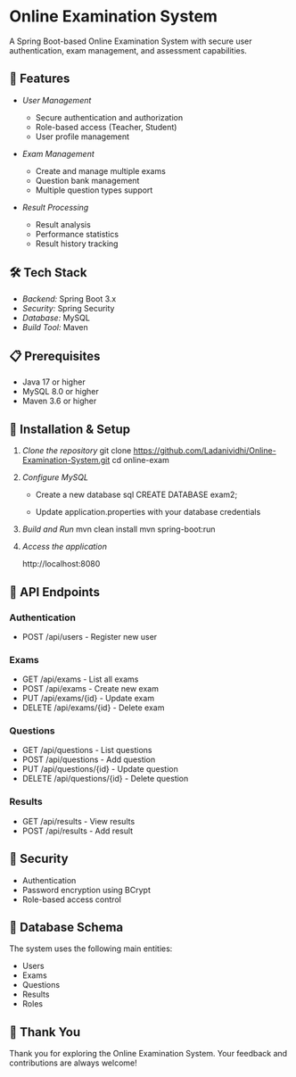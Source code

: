 # Online Examination System

A Spring Boot-based Online Examination System with secure user authentication, exam management, and assessment capabilities.

## 🚀 Features

- *User Management*
  - Secure authentication and authorization
  - Role-based access (Teacher, Student)
  - User profile management

- *Exam Management*
  - Create and manage multiple exams
  - Question bank management
  - Multiple question types support

- *Result Processing*
  - Result analysis
  - Performance statistics
  - Result history tracking

## 🛠 Tech Stack

- *Backend:* Spring Boot 3.x
- *Security:* Spring Security
- *Database:* MySQL
- *Build Tool:* Maven

## 📋 Prerequisites

- Java 17 or higher
- MySQL 8.0 or higher
- Maven 3.6 or higher

## 🔧 Installation & Setup

1. *Clone the repository*
   git clone https://github.com/Ladanividhi/Online-Examination-System.git
   cd online-exam
   

2. *Configure MySQL*
   - Create a new database
   sql
   CREATE DATABASE exam2;
   
   - Update application.properties with your database credentials

3. *Build and Run*
   mvn clean install
   mvn spring-boot:run
   

4. *Access the application*
   
   http://localhost:8080
   

## 🔑 API Endpoints

### Authentication
- POST /api/users - Register new user

### Exams
- GET /api/exams - List all exams
- POST /api/exams - Create new exam
- PUT /api/exams/{id} - Update exam
- DELETE /api/exams/{id} - Delete exam

### Questions
- GET /api/questions - List questions
- POST /api/questions - Add question
- PUT /api/questions/{id} - Update question
- DELETE /api/questions/{id} - Delete question

### Results
- GET /api/results - View results
- POST /api/results - Add result

## 🔐 Security

- Authentication
- Password encryption using BCrypt
- Role-based access control

## 📝 Database Schema

The system uses the following main entities:
- Users
- Exams
- Questions
- Results
- Roles


## 🙏 Thank You
Thank you for exploring the Online Examination System. Your feedback and contributions are always welcome!
